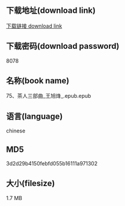 ## 下载地址(download link)
[下载链接 download link](https://voluble-croquembouche-d321dc.netlify.app/?s=75%E3%80%81%E8%8C%B6%E4%BA%BA%E4%B8%89%E9%83%A8%E6%9B%B2_%E7%8E%8B%E6%97%AD%E7%83%BD_.epub)

## 下载密码(download password)
8078

## 名称(book name)
75、茶人三部曲_王旭烽_.epub.epub

## 语言(language)
chinese

## MD5
3d2d29b4150febfd055b16111a971302

## 大小(filesize)
1.7 MB
